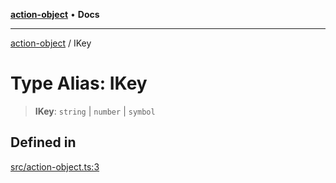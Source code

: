 [**action-object**](../README.md) • **Docs**

***

[action-object](../globals.md) / IKey

# Type Alias: IKey

> **IKey**: `string` \| `number` \| `symbol`

## Defined in

[src/action-object.ts:3](https://github.com/mksunny1/action-object/blob/c0bfb5553eaceeaf077143b5e92f03bc4b891b33/src/action-object.ts#L3)
